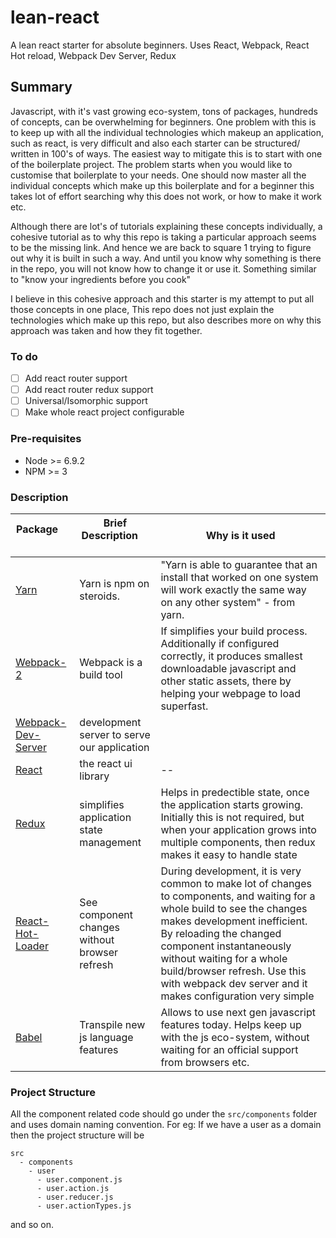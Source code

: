 # lean-react
A lean react starter for absolute beginners. Uses React, Webpack, React Hot reload, Webpack Dev Server, Redux

## Summary

Javascript, with it's vast growing eco-system, tons of packages, hundreds of concepts, can be overwhelming for beginners. One problem with this is to keep up with all the individual technologies which makeup an application, such as react, is very difficult and also each starter can be structured/ written in 100's of ways. The easiest way to mitigate this is to start with one of the boilerplate project. The problem starts when you would like to customise that boilerplate to your needs. One should now master all the individual concepts which make up this boilerplate and for a beginner this takes lot of effort searching why this does not work, or how to make it work etc.

Although there are lot's of tutorials explaining these concepts individually, a cohesive tutorial as to why this repo is taking a particular approach seems to be the missing link. And hence we are back to square 1 trying to figure out why it is built in such a way. And until you know why something is there in the repo, you will not know how to change it or use it. Something similar to "know your ingredients before you cook"

I believe in this cohesive approach  and this starter is my attempt to put all those concepts in one place, This repo does not just explain the technologies which make up this repo, but also describes more on why this approach was taken and how they fit together.

### To do
- [ ] Add react router support
- [ ] Add react router redux support
- [ ] Universal/Isomorphic support
- [ ] Make whole react project configurable

### Pre-requisites
 * Node >= 6.9.2
 * NPM  >= 3
 
### Description

Package                      | Brief Description            | Why is it used
------------                 | -------------                | ------------- 
[Yarn](https://yarnpkg.com/) | Yarn is npm on steroids.     |  "Yarn is able to guarantee that an install that worked on one system will work exactly the same way on any other system" - from yarn.|
[Webpack-2](https://webpack.js.org/)  | Webpack is a build tool |  If simplifies your build process. Additionally if configured correctly, it produces smallest downloadable javascript and other static assets, there by helping your webpage to load superfast.|
[Webpack-Dev-Server]()| development server to serve our application | |
[React](https://facebook.github.io/react/)| the react ui library | --|
[Redux](http://redux.js.org/) | simplifies application state management | Helps in predectible state, once the application starts growing. Initially this is not required, but when your application grows into multiple components, then redux makes it easy to handle state|
[React-Hot-Loader](http://gaearon.github.io/react-hot-loader/)| See component changes without browser refresh| During development, it is very common to make lot of changes to components, and waiting for a whole build to see the changes makes development inefficient. By reloading the changed component instantaneously without waiting for a whole build/browser refresh. Use this with webpack dev server and it makes configuration very simple|
[Babel](https://babeljs.io/)| Transpile new js language features| Allows to use next gen javascript features today. Helps keep up with the js eco-system, without waiting for an official support from browsers etc.|

### Project Structure
 All the component related code should go under the  `src/components` folder and uses domain naming convention. For eg: 
 If we have a user as a domain then the project structure will be 
 
 ```
 src
   - components
     - user
       - user.component.js
       - user.action.js
       - user.reducer.js
       - user.actionTypes.js
 ```
 and so on.
